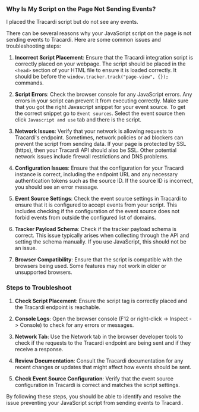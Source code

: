 ### Why Is My Script on the Page Not Sending Events?

I placed the Tracardi script but do not see any events.

There can be several reasons why your JavaScript script on the page is not sending events to Tracardi. Here are some
common issues and troubleshooting steps:

1. **Incorrect Script Placement**:
   Ensure that the Tracardi integration script is correctly placed on your webpage. The script should be placed in
   the `<head>` section of your HTML file to ensure it is loaded correctly. It should be before
   the `window.tracker.track("page-view", {});` commands.

2. **Script Errors**:
   Check the browser console for any JavaScript errors. Any errors in your script can prevent it from executing
   correctly. Make sure that you got the right Javascript snippet for your event source. To get the correct snippet go
   to `Event sources`. Select the event source then click `Javascript and use` tab and there is the script.

3. **Network Issues**:
   Verify that your network is allowing requests to Tracardi's endpoint. Sometimes, network policies or ad blockers can
   prevent the script from sending data. If your page is protected by SSL (https), then your Tracardi API should also be
   SSL. Other potential network issues include firewall restrictions and DNS problems.

4. **Configuration Issues**:
   Ensure that the configuration for your Tracardi instance is correct, including the endpoint URL and any necessary
   authentication tokens such as the source ID. If the source ID is incorrect, you should see an error message.

5. **Event Source Settings**:
   Check the event source settings in Tracardi to ensure that it is configured to accept events from your script. This
   includes checking if the configuration of the event source does not forbid events from outside the configured list of
   domains.

6. **Tracker Payload Schema**:
   Check if the tracker payload schema is correct. This issue typically arises when collecting through the API and
   setting the schema manually. If you use JavaScript, this should not be an issue.

7. **Browser Compatibility**:
   Ensure that the script is compatible with the browsers being used. Some features may not work in older or unsupported
   browsers.

### Steps to Troubleshoot

1. **Check Script Placement**:
   Ensure the script tag is correctly placed and the Tracardi endpoint is reachable.

2. **Console Logs**:
   Open the browser console (F12 or right-click -> Inspect -> Console) to check for any errors or messages.

3. **Network Tab**:
   Use the Network tab in the browser developer tools to check if the requests to the Tracardi endpoint are being sent
   and if they receive a response.

4. **Review Documentation**:
   Consult the Tracardi documentation for any recent changes or updates that might affect how events should be sent.

5. **Check Event Source Configuration**:
   Verify that the event source configuration in Tracardi is correct and matches the script settings.

By following these steps, you should be able to identify and resolve the issue preventing your JavaScript script from
sending events to Tracardi.